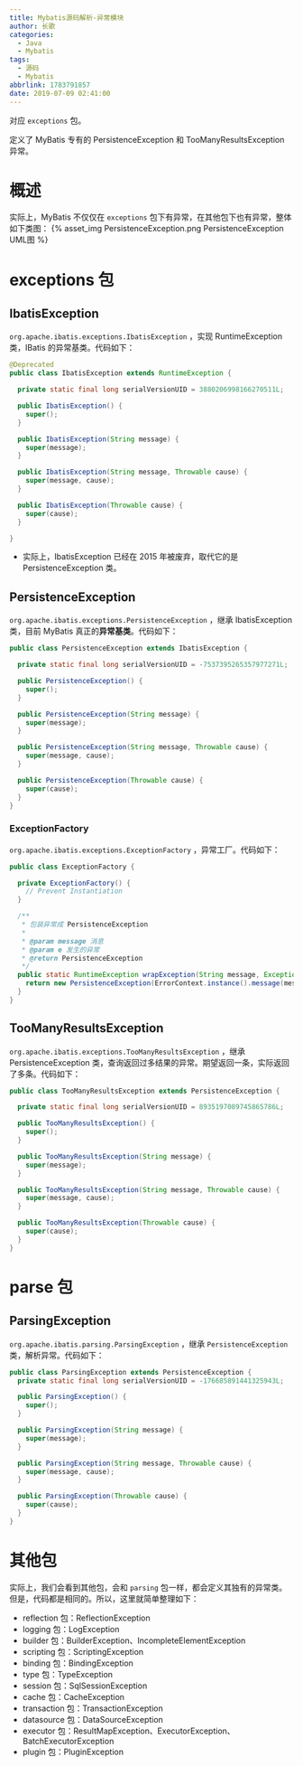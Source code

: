 ```yaml
---
title: Mybatis源码解析-异常模块
author: 长歌
categories:
  - Java
  - Mybatis
tags:
  - 源码
  - Mybatis
abbrlink: 1783791857
date: 2019-07-09 02:41:00
---
```

对应 `exceptions` 包。

定义了 MyBatis 专有的 PersistenceException 和 TooManyResultsException 异常。

<!-- More --> 

# 概述
实际上，MyBatis 不仅仅在 `exceptions` 包下有异常，在其他包下也有异常，整体如下类图：
{% asset_img PersistenceException.png PersistenceException UML图 %}


# exceptions 包

## IbatisException
`org.apache.ibatis.exceptions.IbatisException` ，实现 RuntimeException 类，IBatis 的异常基类。代码如下：
```java
@Deprecated
public class IbatisException extends RuntimeException {

  private static final long serialVersionUID = 3880206998166270511L;

  public IbatisException() {
    super();
  }

  public IbatisException(String message) {
    super(message);
  }

  public IbatisException(String message, Throwable cause) {
    super(message, cause);
  }

  public IbatisException(Throwable cause) {
    super(cause);
  }

}
```
 - 实际上，IbatisException 已经在 2015 年被废弃，取代它的是 PersistenceException 类。

## PersistenceException
`org.apache.ibatis.exceptions.PersistenceException` ，继承 IbatisException 类，目前 MyBatis 真正的**异常基类**。代码如下：
```java
public class PersistenceException extends IbatisException {

  private static final long serialVersionUID = -7537395265357977271L;

  public PersistenceException() {
    super();
  }

  public PersistenceException(String message) {
    super(message);
  }

  public PersistenceException(String message, Throwable cause) {
    super(message, cause);
  }

  public PersistenceException(Throwable cause) {
    super(cause);
  }
}
```
### ExceptionFactory
`org.apache.ibatis.exceptions.ExceptionFactory` ，异常工厂。代码如下：
```java
public class ExceptionFactory {

  private ExceptionFactory() {
    // Prevent Instantiation
  }

  /**
   * 包装异常成 PersistenceException
   *
   * @param message 消息
   * @param e 发生的异常
   * @return PersistenceException
   */
  public static RuntimeException wrapException(String message, Exception e) {
    return new PersistenceException(ErrorContext.instance().message(message).cause(e).toString(), e);
  }
}
```
## TooManyResultsException
`org.apache.ibatis.exceptions.TooManyResultsException` ，继承 PersistenceException 类，查询返回过多结果的异常。期望返回一条，实际返回了多条。代码如下：
```java
public class TooManyResultsException extends PersistenceException {

  private static final long serialVersionUID = 8935197089745865786L;

  public TooManyResultsException() {
    super();
  }

  public TooManyResultsException(String message) {
    super(message);
  }

  public TooManyResultsException(String message, Throwable cause) {
    super(message, cause);
  }

  public TooManyResultsException(Throwable cause) {
    super(cause);
  }
}
```

# parse 包

## ParsingException
`org.apache.ibatis.parsing.ParsingException` ，继承 `PersistenceException` 类，解析异常。代码如下：
```java
public class ParsingException extends PersistenceException {
  private static final long serialVersionUID = -176685891441325943L;

  public ParsingException() {
    super();
  }

  public ParsingException(String message) {
    super(message);
  }

  public ParsingException(String message, Throwable cause) {
    super(message, cause);
  }

  public ParsingException(Throwable cause) {
    super(cause);
  }
}
```

# 其他包
实际上，我们会看到其他包，会和 `parsing` 包一样，都会定义其独有的异常类。但是，代码都是相同的。所以，这里就简单整理如下：
- reflection 包：ReflectionException
- logging 包：LogException
- builder 包：BuilderException、IncompleteElementException
- scripting 包：ScriptingException
- binding 包：BindingException
- type 包：TypeException
- session 包：SqlSessionException
- cache 包：CacheException
- transaction 包：TransactionException
- datasource 包：DataSourceException
- executor 包：ResultMapException、ExecutorException、BatchExecutorException
- plugin 包：PluginException
